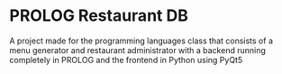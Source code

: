# PROLOG Restaurant DB

A project made for the programming languages class that consists of a menu generator and restaurant administrator with a backend running completely in PROLOG and the frontend
in Python using PyQt5
